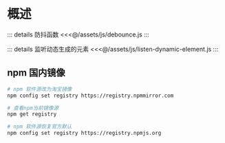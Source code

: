 # 概述

::: details 防抖函数
<<<@/assets/js/debounce.js
:::

::: details 监听动态生成的元素
<<<@/assets/js/listen-dynamic-element.js
:::

## npm 国内镜像

```bash
# npm 软件源改为淘宝镜像
npm config set registry https://registry.npmmirror.com

# 查看npm当前镜像源
npm get registry

# npm 软件源恢复官方默认
npm config set registry https://registry.npmjs.org
```
